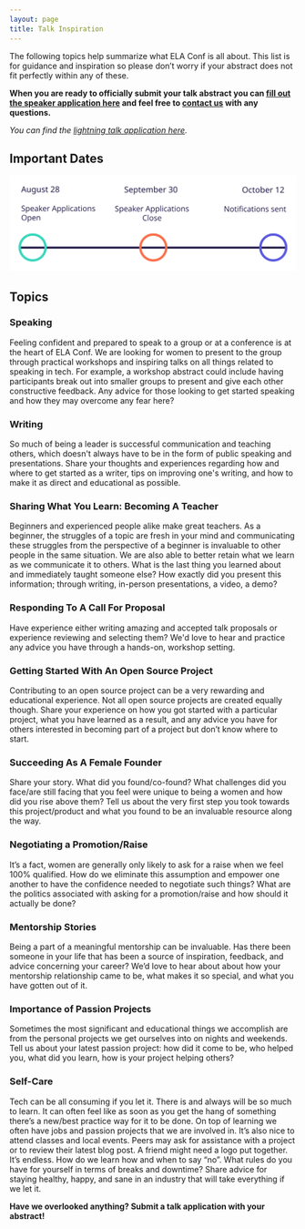 ```yaml
---
layout: page
title: Talk Inspiration
---
```


The following topics help summarize what ELA Conf is all about. This list is for guidance and inspiration so please don’t worry if your abstract does not fit perfectly within any of these.

**When you are ready to officially submit your talk abstract you can [fill out the speaker application here](http://goo.gl/forms/8iz7wdRLaa) and feel free to [contact us](mailto:hello@elaconf.com) with any questions.**

*You can find the [lightning talk application here](http://goo.gl/forms/lRSWCTrXe8).*

## Important Dates

![A timeline of speaker application important dates; open August 28, end September 30, notifications October 12](timeline.svg)

## Topics

### Speaking
<p>Feeling confident and prepared to speak to a group or at a conference is at the heart of ELA Conf. We are looking for women to present to the group through practical workshops and inspiring talks on all things related to speaking in tech. For example, a workshop abstract could include having participants break out into smaller groups to present and give each other constructive feedback. Any advice for those looking to get started speaking and how they may overcome any fear here?</p>

### Writing
<p>So much of being a leader is successful communication and teaching others, which doesn't always have to be in the form of public speaking and presentations. Share your thoughts and experiences regarding how and where to get started as a writer, tips on improving one's writing, and how to make it as direct and educational as possible.</p>

### Sharing What You Learn: Becoming A Teacher
<p>Beginners and experienced people alike make great teachers. As a beginner, the struggles of a topic are fresh in your mind and communicating these struggles from the perspective of a beginner is invaluable to other people in the same situation. We are also able to better retain what we learn as we communicate it to others. What is the last thing you learned about and immediately taught someone else? How exactly did you present this information; through writing, in-person presentations, a video, a demo?</p>

### Responding To A Call For Proposal 
<p>Have experience either writing amazing and accepted talk proposals or experience reviewing and selecting them? We'd love to hear and practice any advice you have through a hands-on, workshop setting.</p>

### Getting Started With An Open Source Project
<p>Contributing to an open source project can be a very rewarding and educational experience. Not all open source projects are created equally though. Share your experience on how you got started with a particular project, what you have learned as a result, and any advice you have for others interested in becoming part of a project but don’t know where to start.</p>

### Succeeding As A Female Founder
<p>Share your story. What did you found/co-found? What challenges did you face/are still facing that you feel were unique to being a women and how did you rise above them? Tell us about the very first step you took towards this project/product and what you found to be an invaluable resource along the way.</p>

### Negotiating a Promotion/Raise
<p>It’s a fact, women are generally only likely to ask for a raise when we feel 100% qualified. How do we eliminate this assumption and empower one another to have the confidence needed to negotiate such things? What are the politics associated with asking for a promotion/raise and how should it actually be done?</p>

<!--### The Self-Taught Journey
<p>There are so many women with very unique stories related to how they got started in tech and how they obtained the foundational knowledge necessary to get a job. Did you go through a complete career change? Use online resources or books to teach yourself? The journey to a self-taught career can be a great source of inspiration as more and more women break into the industry this way.</p>-->

### Mentorship Stories
<p>Being a part of a meaningful mentorship can be invaluable. Has there been someone in your life that has been a source of inspiration, feedback, and advice concerning your career? We’d love to hear about about how your mentorship relationship came to be, what makes it so special, and what you have gotten out of it.</p>

### Importance of Passion Projects
<p>Sometimes the most significant and educational things we accomplish are from the personal projects we get ourselves into on nights and weekends. Tell us about your latest passion project: how did it come to be, who helped you, what did you learn, how is your project helping others?</p>

<!--### Combating Imposter Syndrome
<p>Imposter syndrome is very real and can be completely debilitating. Beginners and experienced women alike can often feel like they will be “found out” and have no place speaking at conferences or writing articles, for example. How do we overcome this to make room for more women to be in positions of leadership in tech? What are some tips and tricks regarding keeping this at bay and forging ahead to do things that are often intimidating and potentially uncomfortable? Overcoming self-doubt can often be the most significant change on the path to leadership.</p>-->

### Self-Care
Tech can be all consuming if you let it. There is and always will be so much to learn. It can often feel like as soon as you get the hang of something there’s a new/best practice way for it to be done. On top of learning we often have jobs and passion projects that we are involved in. It’s also nice to attend classes and local events. Peers may ask for assistance with a project or to review their latest blog post. A friend might need a logo put together. It’s endless. How do we learn how and when to say “no”. What rules do you have for yourself in terms of breaks and downtime? Share advice for staying healthy, happy, and sane in an industry that will take everything if we let it.

**Have we overlooked anything? Submit a talk application with your abstract!**

